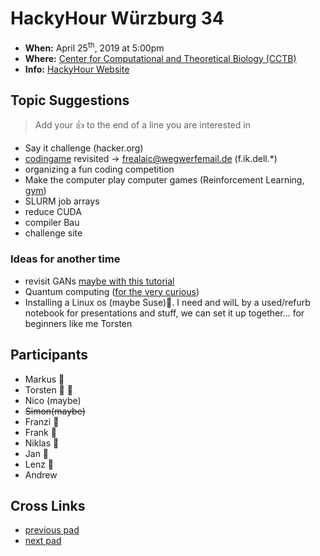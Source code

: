 # HackyHour Würzburg 34
 - **When:** April 25<sup>th</sup>, 2019 at 5:00pm 
 - **Where:** [Center for Computational and Theoretical Biology (CCTB)](https://www.google.de/maps/search/cctb/@49.7850979,9.9030254,12z)
 - **Info:** [HackyHour Website](http://hackyhour.github.io/Wuerzburg/)

## Topic Suggestions
> Add your :+1: to the end of a line you are interested in
 - Say it challenge (hacker.org)
 - [codingame](https://www.codingame.com/) revisited &rarr; frealaic@wegwerfemail.de (f.ik.dell.*)
 - organizing a fun coding competition
 - Make the computer play computer games (Reinforcement Learning, [gym](https://gym.openai.com/))
 - SLURM job arrays
 - reduce CUDA
 - compiler Bau
 - challenge site

### Ideas for another time
 - revisit GANs [maybe with this tutorial](https://medium.com/ai-society/gans-from-scratch-1-a-deep-introduction-with-code-in-pytorch-and-tensorflow-cb03cdcdba0f)
 - Quantum computing ([for the very curious](https://quantum.country/qcvc))
 - Installing a Linux os (maybe Suse)🦎. I need and wilL by a used/refurb notebook for presentations and stuff, we can  set it up together... for beginners like me Torsten

## Participants
- Markus :pizza: 
- Torsten :pizza: 🦎
- Nico (maybe)
- ~~Simon(maybe)~~
- Franzi :pizza:
- Frank :pizza: 
- Niklas :pizza:
- Jan :pizza:
- Lenz :pizza: 
- Andrew


## Cross Links
 - [previous pad](https://hackyhour.github.io/Wuerzburg/pad_archive/HackyHour_Wuerzburg_33)
 - [next pad](https://hackyhour.github.io/Wuerzburg/pad_archive/HackyHour_Wuerzburg_35)